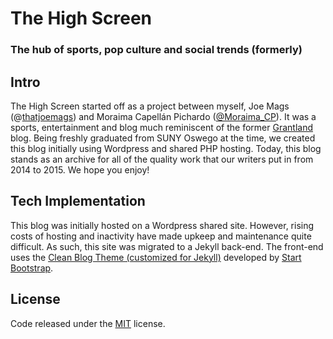 # The High Screen

### The hub of sports, pop culture and social trends (formerly)

## Intro

The High Screen started off as a project between myself, Joe Mags (@[thatjoemags](https://twitter.com/thatjoemags)) and Moraima Capellán Pichardo ([@Moraima\_CP](https://twitter.com/Moraima_CP)). It was a sports, entertainment and  blog much reminiscent of the former [Grantland](https://grantland.com/) blog. Being freshly graduated from SUNY Oswego at the time, we created this blog initially using Wordpress and shared PHP hosting. Today, this blog stands as an archive for all of the quality work that our writers put in from 2014 to 2015. We hope you enjoy!

## Tech Implementation

This blog was initially hosted on a Wordpress shared site. However, rising costs of hosting and inactivity have made upkeep and maintenance quite difficult. As such, this site was migrated to a Jekyll back-end. The front-end uses the [Clean Blog Theme (customized for Jekyll)](https://startbootstrap.com/theme/clean-blog-jekyll) developed by [Start Bootstrap](https://startbootstrap.com).

## License

Code released under the [MIT](https://github.com/DanTruong/THS-Site/blob/main/LICENSE) license.

